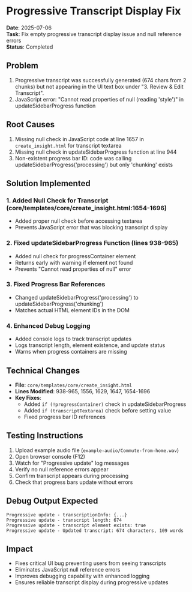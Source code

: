 # Progressive Transcript Display Fix

**Date**: 2025-07-06  
**Task**: Fix empty progressive transcript display issue and null reference errors  
**Status**: Completed  

## Problem
1. Progressive transcript was successfully generated (674 chars from 2 chunks) but not appearing in the UI text box under "3. Review & Edit Transcript".
2. JavaScript error: "Cannot read properties of null (reading 'style')" in updateSidebarProgress function

## Root Causes
1. Missing null check in JavaScript code at line 1657 in `create_insight.html` for transcript textarea
2. Missing null check in updateSidebarProgress function at line 944
3. Non-existent progress bar ID: code was calling updateSidebarProgress('processing') but only 'chunking' exists

## Solution Implemented

### 1. Added Null Check for Transcript (core/templates/core/create_insight.html:1654-1696)
- Added proper null check before accessing textarea
- Prevents JavaScript error that was blocking transcript display

### 2. Fixed updateSidebarProgress Function (lines 938-965)
- Added null check for progressContainer element
- Returns early with warning if element not found
- Prevents "Cannot read properties of null" error

### 3. Fixed Progress Bar References
- Changed updateSidebarProgress('processing') to updateSidebarProgress('chunking')
- Matches actual HTML element IDs in the DOM

### 4. Enhanced Debug Logging
- Added console logs to track transcript updates
- Logs transcript length, element existence, and update status
- Warns when progress containers are missing

## Technical Changes
- **File**: `core/templates/core/create_insight.html`
- **Lines Modified**: 938-965, 1556, 1629, 1647, 1654-1696
- **Key Fixes**: 
  - Added `if (!progressContainer)` check in updateSidebarProgress
  - Added `if (transcriptTextarea)` check before setting value
  - Fixed progress bar ID references

## Testing Instructions
1. Upload example audio file (`example-audio/Commute-from-home.wav`)
2. Open browser console (F12)
3. Watch for "Progressive update" log messages
4. Verify no null reference errors appear
5. Confirm transcript appears during processing
6. Check that progress bars update without errors

## Debug Output Expected
```
Progressive update - transcriptionInfo: {...}
Progressive update - transcript length: 674
Progressive update - transcript element exists: true
Progressive update - Updated transcript: 674 characters, 109 words
```

## Impact
- Fixes critical UI bug preventing users from seeing transcripts
- Eliminates JavaScript null reference errors
- Improves debugging capability with enhanced logging
- Ensures reliable transcript display during progressive updates